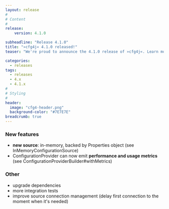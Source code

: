 ```yaml
---
layout: release
#
# Content
#
release:
    version: 4.1.0

subheadline: "Release 4.1.0"
title: "»cfg4j« 4.1.0 released!"
teaser: "We're proud to announce the 4.1.0 release of »cfg4j«. Learn more about new features in this article."

categories:
  - releases
tags:
  - releases
  - 4.x
  - 4.1.x
#
# Styling
#
header:
  image: "cfg4-header.png"
  background-color: "#7E7E7E"
breadcrumb: true
---
```


### New features
* **new source**: in-memory, backed by Properties object (see InMemoryConfigurationSource)
* ConfigurationProvider can now emit **performance and usage metrics** (see ConfigurationProviderBuilder#withMetrics)

### Other
* upgrade dependencies
* more integration tests
* improve source connection management (delay first connection to the moment when it's needed)